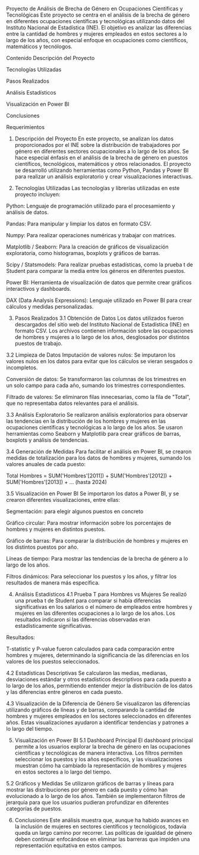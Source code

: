 Proyecto de Análisis de Brecha de Género en Ocupaciones Científicas y Tecnológicas
Este proyecto se centra en el análisis de la brecha de género en diferentes ocupaciones científicas y tecnológicas utilizando datos del Instituto Nacional de Estadística (INE). El objetivo es analizar las diferencias entre la cantidad de hombres y mujeres empleados en estos sectores a lo largo de los años, con especial enfoque en ocupaciones como científicos, matemáticos y tecnólogos.

Contenido
Descripción del Proyecto

Tecnologías Utilizadas

Pasos Realizados

Análisis Estadísticos

Visualización en Power BI

Conclusiones

Requerimientos

1. Descripción del Proyecto
En este proyecto, se analizan los datos proporcionados por el INE sobre la distribución de trabajadores por género en diferentes sectores ocupacionales a lo largo de los años. Se hace especial énfasis en el análisis de la brecha de género en puestos científicos, tecnológicos, matemáticos y otros relacionados. El proyecto se desarrolló utilizando herramientas como Python, Pandas y Power BI para realizar un análisis exploratorio y crear visualizaciones interactivas.

2. Tecnologías Utilizadas
Las tecnologías y librerías utilizadas en este proyecto incluyen:

Python: Lenguaje de programación utilizado para el procesamiento y análisis de datos.

Pandas: Para manipular y limpiar los datos en formato CSV.

Numpy: Para realizar operaciones numéricas y trabajar con matrices.

Matplotlib / Seaborn: Para la creación de gráficos de visualización exploratoria, como histogramas, boxplots y gráficos de barras.

Scipy / Statsmodels: Para realizar pruebas estadísticas, como la prueba t de Student para comparar la media entre los géneros en diferentes puestos.

Power BI: Herramienta de visualización de datos que permite crear gráficos interactivos y dashboards.

DAX (Data Analysis Expressions): Lenguaje utilizado en Power BI para crear cálculos y medidas personalizadas.

3. Pasos Realizados
3.1 Obtención de Datos
Los datos utilizados fueron descargados del sitio web del Instituto Nacional de Estadística (INE) en formato CSV. Los archivos contienen información sobre las ocupaciones de hombres y mujeres a lo largo de los años, desglosados por distintos puestos de trabajo.

3.2 Limpieza de Datos
Imputación de valores nulos: Se imputaron los valores nulos en los datos para evitar que los cálculos se vieran sesgados o incompletos.

Conversión de datos: Se transformaron las columnas de los trimestres en un solo campo para cada año, sumando los trimestres correspondientes.

Filtrado de valores: Se eliminaron filas innecesarias, como la fila de "Total", que no representaba datos relevantes para el análisis.

3.3 Análisis Exploratorio
Se realizaron análisis exploratorios para observar las tendencias en la distribución de los hombres y mujeres en las ocupaciones científicas y tecnológicas a lo largo de los años. Se usaron herramientas como Seaborn y Matplotlib para crear gráficos de barras, boxplots y análisis de tendencias.

3.4 Generación de Medidas
Para facilitar el análisis en Power BI, se crearon medidas de totalización para los datos de hombres y mujeres, sumando los valores anuales de cada puesto:

Total Hombres = 
SUM('Hombres'[2011]) + 
SUM('Hombres'[2012]) + 
SUM('Hombres'[2013]) + 
... (hasta 2024)

3.5 Visualización en Power BI
Se importaron los datos a Power BI, y se crearon diferentes visualizaciones, entre ellas:

Segmentación: para elegir algunos puestos en concreto

Gráfico circular: Para mostrar información sobre los porcentajes de hombres y mujeres en distintos puestos.

Gráfico de barras: Para comparar la distribución de hombres y mujeres en los distintos puestos por año.

Líneas de tiempo: Para mostrar las tendencias de la brecha de género a lo largo de los años.

Filtros dinámicos: Para seleccionar los puestos y los años, y filtrar los resultados de manera más específica.

4. Análisis Estadísticos
4.1 Prueba T para Hombres vs Mujeres
Se realizó una prueba t de Student para comparar si había diferencias significativas en los salarios o el número de empleados entre hombres y mujeres en las diferentes ocupaciones a lo largo de los años. Los resultados indicaron si las diferencias observadas eran estadísticamente significativas.

Resultados:

T-statistic y P-value fueron calculados para cada comparación entre hombres y mujeres, determinando la significancia de las diferencias en los valores de los puestos seleccionados.

4.2 Estadísticas Descriptivas
Se calcularon las medias, medianas, desviaciones estándar y otros estadísticos descriptivos para cada puesto a lo largo de los años, permitiendo entender mejor la distribución de los datos y las diferencias entre géneros en cada puesto.

4.3 Visualización de la Diferencia de Género
Se visualizaron las diferencias utilizando gráficos de líneas y de barras, comparando la cantidad de hombres y mujeres empleados en los sectores seleccionados en diferentes años. Estas visualizaciones ayudaron a identificar tendencias y patrones a lo largo del tiempo.

5. Visualización en Power BI
5.1 Dashboard Principal
El dashboard principal permite a los usuarios explorar la brecha de género en las ocupaciones científicas y tecnológicas de manera interactiva. Los filtros permiten seleccionar los puestos y los años específicos, y las visualizaciones muestran cómo ha cambiado la representación de hombres y mujeres en estos sectores a lo largo del tiempo.

5.2 Gráficos y Medidas
Se utilizaron gráficos de barras y líneas para mostrar las distribuciones por género en cada puesto y cómo han evolucionado a lo largo de los años. También se implementaron filtros de jerarquía para que los usuarios pudieran profundizar en diferentes categorías de puestos.

6. Conclusiones
Este análisis muestra que, aunque ha habido avances en la inclusión de mujeres en sectores científicos y tecnológicos, todavía queda un largo camino por recorrer. Las políticas de igualdad de género deben continuar enfocándose en eliminar las barreras que impiden una representación equitativa en estos campos.